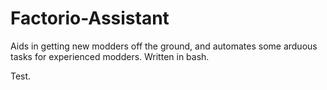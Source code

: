 # Factorio-Assistant
Aids in getting new modders off the ground, and automates some arduous tasks for experienced modders. Written in bash.

Test.
